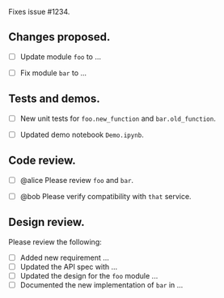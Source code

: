 Fixes issue #1234.


## Changes proposed.

  * [ ] Update module `foo` to ...
  * [ ] Fix module `bar` to ...


## Tests and demos.

  * [ ] New unit tests for `foo.new_function` and `bar.old_function`.
  * [ ] Updated demo notebook `Demo.ipynb`.


## Code review.

  * [ ] @alice Please review `foo` and `bar`.
  * [ ] @bob Please verify compatibility with `that` service.


## Design review.

Please review the following:

  * [ ] Added new requirement ...
  * [ ] Updated the API spec with ...
  * [ ] Updated the design for the `foo` module ...
  * [ ] Documented the new implementation of `bar` in ...

